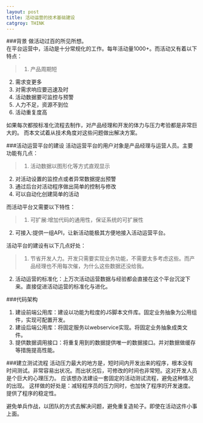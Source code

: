 ```yaml
---
layout: post
title: 活动运营的技术基础建设
catgroy: THINK
---
```


###背景
做活动过百的所见所想。  
在平台运营中，活动是十分常规化的工作。每年活动量1000+。而活动又有着以下特点：

>1. 产品周期短
2. 需求变更多
3. 对需求响应要迅速及时
4. 活动数据要可监控与预警
5. 人力不足，资源不到位
6. 活动重复度高

如果每次都按标准化流程去制作，对产品经理和开发的体力与压力考验都是非常巨大的。
而本文试着从技术角度对这些问题做出解决方案。  

###活动运营平台的建设
活动运营平台的用户对象是产品经理与运营人员。主要功能有几点：

>1. 活动数据以图形化等方式直观显示
2. 对活动设置的监控点或者异常数据提出预警
3. 通过后台对活动程序做出简单的控制与修改
4. 可以自动化创建简单的活动

而活动平台又需要以下特性：

>1. 可扩展:增加代码的通用性，保证系统的可扩展性
2. 可接入:提供一组API，让新活动能极其方便地接入活动运营平台。

活动平台的建设有以下几点好处： 
     
>1. 节省开发人力。开发只需要实现业务功能，不需要太多考虑这些。而产品经理也不用每次催，为什么这些数据还没给我。
2. 活动运营的标准化：上万次活动运营数据与经验都会直接在这个平台沉淀下来。直接促进活动运营的标准化与进化。

###代码架构
1. 建设前端公用库：建设以功能为粒度的JS脚本文件库。固定业务抽象为公用组件，实现可配置开发。
2. 建设后端公用库：将固定服务以webservice实现。将固定业务抽象成类文件。
3. 提供数据调用接口：将重复用到的数据提供唯一的数据接口。并对数据做缓存等措施提高性能。
          
###建立测试流程 
活动压力最大的地方是，短时间内开发出来的程序，根本没有时间测试。非常容易出状况。而出状况后，可修改的时间也非常短。这对开发人员是个巨大的心理压力。
应该想办法建设一套固定的活动测试流程，避免这种情况的出现。
这样做的好处是：减轻程序员的压力同时，也加快了程序的开发速度。提供了程序的稳定性。

避免单兵作战，以团队的方式去解决问题，避免重复造轮子。即使在活动这件小事上面。
	


          



                  
                  
    
       


          



                  
                  
    
       


          



                  
                  
    
       